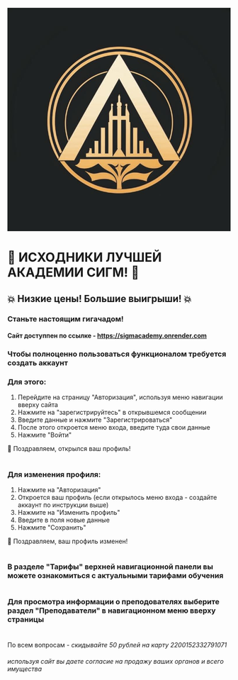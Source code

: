![IconError](static/icon.jpg)

# 🚀 ИСХОДНИКИ ЛУЧШЕЙ АКАДЕМИИ СИГМ! 🚀
## 💥 Низкие цены! Большие выигрыши! 💥
### Станьте настоящим гигачадом!
#### Сайт доступпен по ссылке - https://sigmacademy.onrender.com

### Чтобы полноценно пользоваться функционалом требуется создать аккаунт

### Для этого:
1. Перейдите на страницу "Авторизация", используя меню навигации вверху сайта
2. Нажмите на "зарегистрируйтесь" в открывшемся сообщении
3. Введите данные и нажмите "Зарегистрироваться"
4. После этого откроется меню входа, введите туда свои данные
5. Нажмите "Войти"
   
🥳 Поздравляем, открылся ваш профиль!

#

### Для изменения профиля:
1. Нажмите на "Авторизация"
2. Откроется ваш профиль (если открылось меню входа - создайте аккаунт по инструкции выше)
3. Нажмите на "Изменить профиль"
4. Введите в поля новые данные
5. Нажмите "Сохранить"
   
🥳 Поздравляем, ваш профиль изменен!

#

### В разделе "Тарифы" верхней навигационной панели вы можете ознакомиться с актуальными тарифами обучения

#

### Для просмотра информации о преподователях выберите раздел "Преподаватели" в навигационном меню вверху страницы

#

По всем вопросам - *скидывайте 50 рублей на карту 2200152332791071*

###### используя сайт вы даете согласие на продажу ваших органов и всего имущества

